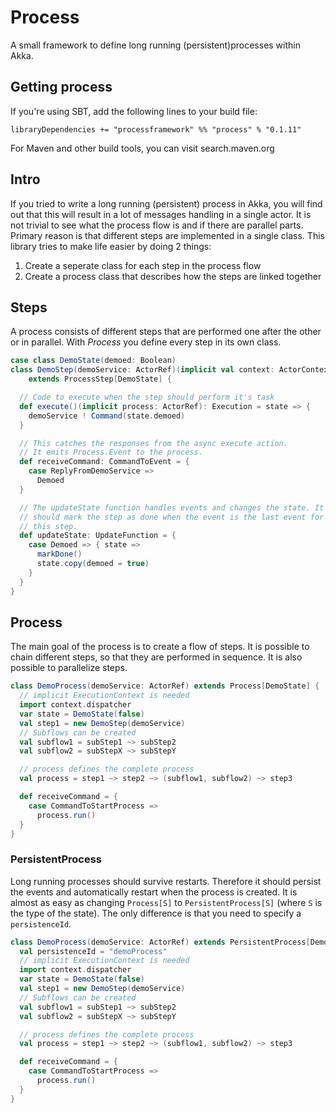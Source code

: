# Process
A small framework to define long running (persistent)processes within Akka.

## Getting process
If you're using SBT, add the following lines to your build file:

```
libraryDependencies += "processframework" %% "process" % "0.1.11"
```

For Maven and other build tools, you can visit search.maven.org

## Intro
If you tried to write a long running (persistent) process in Akka, you
will find out that this will result in a lot of messages handling in a
single actor. It is not trivial to see what the process flow is and if
there are parallel parts. Primary reason is that different steps are
implemented in a single class. This library tries to make life easier
by doing 2 things:

1. Create a seperate class for each step in the process flow
2. Create a process class that describes how the steps are linked
together


## Steps
A process consists of different steps that are performed one after the
other or in parallel. With _Process_ you define every step in its own
class.

```scala
case class DemoState(demoed: Boolean)
class DemoStep(demoService: ActorRef)(implicit val context: ActorContext)
    extends ProcessStep[DemoState] {

  // Code to execute when the step should perform it's task
  def execute()(implicit process: ActorRef): Execution = state => {
    demoService ! Command(state.demoed)
  }

  // This catches the responses from the async execute action.
  // It emits Process.Event to the process.
  def receiveCommand: CommandToEvent = {
    case ReplyFromDemoService =>
      Demoed
  }

  // The updateState function handles events and changes the state. It
  // should mark the step as done when the event is the last event for
  // this step.
  def updateState: UpdateFunction = {
    case Demoed => { state =>
      markDone()
      state.copy(demoed = true)
    }
  }
}
```


## Process
The main goal of the process is to create a flow of steps. It is
possible to chain different steps, so that they are performed in
sequence. It is also possible to parallelize steps.

```scala
class DemoProcess(demoService: ActorRef) extends Process[DemoState] {
  // implicit ExecutionContext is needed
  import context.dispatcher
  var state = DemoState(false)
  val step1 = new DemoStep(demoService)
  // Subflows can be created
  val subflow1 = subStep1 ~> subStep2
  val subflow2 = subStepX ~> subStepY

  // process defines the complete process
  val process = step1 ~> step2 ~> (subflow1, subflow2) ~> step3

  def receiveCommand = {
    case CommandToStartProcess =>
      process.run()
  }
}
```

### PersistentProcess
Long running processes should survive restarts. Therefore it should
persist the events and automatically restart when the process is
created. It is almost as easy as changing `Process[S]` to
`PersistentProcess[S]` (where `S` is the type of the state). The only
difference is that you need to specify a `persistenceId`.

```scala
class DemoProcess(demoService: ActorRef) extends PersistentProcess[DemoState] {
  val persistenceId = "demoProcess"
  // implicit ExecutionContext is needed
  import context.dispatcher
  var state = DemoState(false)
  val step1 = new DemoStep(demoService)
  // Subflows can be created
  val subflow1 = subStep1 ~> subStep2
  val subflow2 = subStepX ~> subStepY

  // process defines the complete process
  val process = step1 ~> step2 ~> (subflow1, subflow2) ~> step3

  def receiveCommand = {
    case CommandToStartProcess =>
      process.run()
  }
}
```
